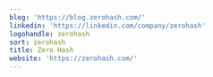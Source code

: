 ```yaml
---
blog: 'https://blog.zerohash.com/'
linkedin: 'https://linkedin.com/company/zerohash'
logohandle: zerohash
sort: zerohash
title: Zero Hash
website: 'https://zerohash.com/'
---
```

